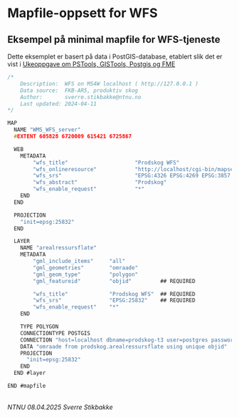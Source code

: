 # Mapfile-oppsett for WFS


## Eksempel på minimal mapfile for WFS-tjeneste

Dette eksemplet er basert på data i PostGIS-database, etablert slik det er vist i [Ukeoppgave om PSTools, GISTools, Postgis og FME](../tjenesteleveranser/ukeoppgave-PsTools-GISTools-PostGIS-FME.md)

```c
/*
    Description:  WFS on MS4W localhost ( http://127.0.0.1 )
    Data source:  FKB-AR5, produktiv skog
    Author:       sverre.stikbakke@ntnu.no
    Last updated: 2024-04-11
*/

MAP
  NAME "WMS_WFS_server"
  #EXTENT 605828 6720009 615421 6725867

  WEB
    METADATA
        "wfs_title"                     "Prodskog WFS"                                                         ## REQUIRED
        "wfs_onlineresource"            "http://localhost/cgi-bin/mapserv.exe?MAP=/ms4w/apps/prodskog/wfs.map" ## Recommended
        "wfs_srs"                       "EPSG:4326 EPSG:4269 EPSG:3857 EPSG:25832 EPSG:25833"                  ## Recommended
        "wfs_abstract"                  "Prodskog"                                                             ## Recommended
        "wfs_enable_request"            "*"                                                                    ## REQUIRED
    END
  END

  PROJECTION
    "init=epsg:25832"
  END

  LAYER
    NAME "arealressursflate"
    METADATA      
        "gml_include_items"     "all"
        "gml_geometries"        "omraade"
        "gml_geom_type"         "polygon"
        "gml_featureid"         "objid"         ## REQUIRED

        "wfs_title"             "Prodskog WFS"  ## REQUIRED
        "wfs_srs"               "EPSG:25832"    ## REQUIRED
        "wfs_enable_request"    "*"
    END

    TYPE POLYGON
    CONNECTIONTYPE POSTGIS
    CONNECTION "host=localhost dbname=prodskog-t3 user=postgres password=gulogulo port=5432" 
    DATA "omraade from prodskog.arealressursflate using unique objid"
    PROJECTION
      "init=epsg:25832"
    END
  END #layer

END #mapfile
```


\
_NTNU 08.04.2025 Sverre Stikbakke_
